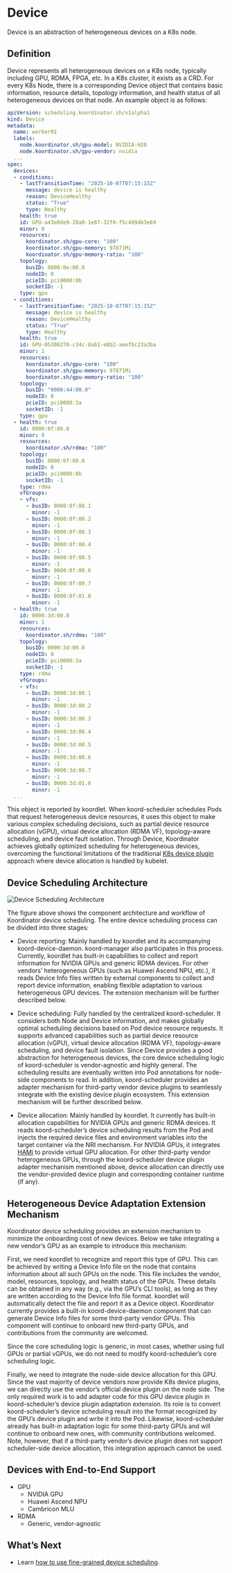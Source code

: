 # Device

Device is an abstraction of heterogeneous devices on a K8s node.

## Definition

Device represents all heterogeneous devices on a K8s node, typically including GPU, RDMA, FPGA, etc. In a K8s cluster, it exists as a CRD. For every K8s Node, there is a corresponding Device object that contains basic information, resource details, topology information, and health status of all heterogeneous devices on that node. An example object is as follows:

```yaml
apiVersion: scheduling.koordinator.sh/v1alpha1
kind: Device
metadata:
  name: worker01
  labels:
    node.koordinator.sh/gpu-model: NVIDIA-H20
    node.koordinator.sh/gpu-vendor: nvidia
  ...
spec:
  devices:
  - conditions:
    - lastTransitionTime: "2025-10-07T07:15:15Z"
      message: device is healthy
      reason: DeviceHealthy
      status: "True"
      type: Healthy
    health: true
    id: GPU-a43e0de9-28a0-1e87-32f8-f5c4994b3e69
    minor: 0
    resources:
      koordinator.sh/gpu-core: "100"
      koordinator.sh/gpu-memory: 97871Mi
      koordinator.sh/gpu-memory-ratio: "100"
    topology:
      busID: 0000:0e:00.0
      nodeID: 0
      pcieID: pci0000:0b
      socketID: -1
    type: gpu
  - conditions:
    - lastTransitionTime: "2025-10-07T07:15:15Z"
      message: device is healthy
      reason: DeviceHealthy
      status: "True"
      type: Healthy
    health: true
    id: GPU-05308270-c34c-8a61-e8b2-aeefbc23a3ba
    minor: 1
    resources:
      koordinator.sh/gpu-core: "100"
      koordinator.sh/gpu-memory: 97871Mi
      koordinator.sh/gpu-memory-ratio: "100"
    topology:
      busID: "0000:44:00.0"
      nodeID: 0
      pcieID: pci0000:3a
      socketID: -1
    type: gpu
  - health: true
    id: 0000:0f:00.0
    minor: 0
    resources:
      koordinator.sh/rdma: "100"
    topology:
      busID: 0000:0f:00.0
      nodeID: 0
      pcieID: pci0000:0b
      socketID: -1
    type: rdma
    vfGroups:
    - vfs:
      - busID: 0000:0f:00.1
        minor: -1
      - busID: 0000:0f:00.2
        minor: -1
      - busID: 0000:0f:00.3
        minor: -1
      - busID: 0000:0f:00.4
        minor: -1
      - busID: 0000:0f:00.5
        minor: -1
      - busID: 0000:0f:00.6
        minor: -1
      - busID: 0000:0f:00.7
        minor: -1
      - busID: 0000:0f:01.0
        minor: -1
  - health: true
    id: 0000:3d:00.0
    minor: 1
    resources:
      koordinator.sh/rdma: "100"
    topology:
      busID: 0000:3d:00.0
      nodeID: 0
      pcieID: pci0000:3a
      socketID: -1
    type: rdma
    vfGroups:
    - vfs:
      - busID: 0000:3d:00.1
        minor: -1
      - busID: 0000:3d:00.2
        minor: -1
      - busID: 0000:3d:00.3
        minor: -1
      - busID: 0000:3d:00.4
        minor: -1
      - busID: 0000:3d:00.5
        minor: -1
      - busID: 0000:3d:00.6
        minor: -1
      - busID: 0000:3d:00.7
        minor: -1
      - busID: 0000:3d:01.0
        minor: -1
  ...
```

This object is reported by koordlet. When koord-scheduler schedules Pods that request heterogeneous device resources, it uses this object to make various complex scheduling decisions, such as partial device resource allocation (vGPU), virtual device allocation (RDMA VF), topology-aware scheduling, and device fault isolation. Through Device, Koordinator achieves globally optimized scheduling for heterogeneous devices, overcoming the functional limitations of the traditional [K8s device plugin](https://kubernetes.io/docs/concepts/extend-kubernetes/compute-storage-net/device-plugins/) approach where device allocation is handled by kubelet.

## Device Scheduling Architecture

![Device Scheduling Architecture](/img/device-scheduling-architecture.jpg)

The figure above shows the component architecture and workflow of Koordinator device scheduling. The entire device scheduling process can be divided into three stages:

- Device reporting: Mainly handled by koordlet and its accompanying koord-device-daemon. koord-manager also participates in this process. Currently, koordlet has built-in capabilities to collect and report information for NVIDIA GPUs and generic RDMA devices. For other vendors’ heterogeneous GPUs (such as Huawei Ascend NPU, etc.), it reads Device Info files written by external components to collect and report device information, enabling flexible adaptation to various heterogeneous GPU devices. The extension mechanism will be further described below.

- Device scheduling: Fully handled by the centralized koord-scheduler. It considers both Node and Device information, and makes globally optimal scheduling decisions based on Pod device resource requests. It supports advanced capabilities such as partial device resource allocation (vGPU), virtual device allocation (RDMA VF), topology-aware scheduling, and device fault isolation. Since Device provides a good abstraction for heterogeneous devices, the core device scheduling logic of koord-scheduler is vendor-agnostic and highly general. The scheduling results are eventually written into Pod annotations for node-side components to read. In addition, koord-scheduler provides an adapter mechanism for third-party vendor device plugins to seamlessly integrate with the existing device plugin ecosystem. This extension mechanism will be further described below.

- Device allocation: Mainly handled by koordlet. It currently has built-in allocation capabilities for NVIDIA GPUs and generic RDMA devices. It reads koord-scheduler’s device scheduling results from the Pod and injects the required device files and environment variables into the target container via the NRI mechanism. For NVIDIA GPUs, it integrates [HAMi](https://github.com/Project-HAMi/HAMi/) to provide virtual GPU allocation. For other third-party vendor heterogeneous GPUs, through the koord-scheduler device plugin adapter mechanism mentioned above, device allocation can directly use the vendor-provided device plugin and corresponding container runtime (if any).

## Heterogeneous Device Adaptation Extension Mechanism

Koordinator device scheduling provides an extension mechanism to minimize the onboarding cost of new devices. Below we take integrating a new vendor’s GPU as an example to introduce this mechanism:

First, we need koordlet to recognize and report this type of GPU. This can be achieved by writing a Device Info file on the node that contains information about all such GPUs on the node. This file includes the vendor, model, resources, topology, and health status of the GPUs. These details can be obtained in any way (e.g., via the GPU’s CLI tools), as long as they are written according to the Device Info file format. koordlet will automatically detect the file and report it as a Device object. Koordinator currently provides a built-in koord-device-daemon component that can generate Device Info files for some third-party vendor GPUs. This component will continue to onboard new third-party GPUs, and contributions from the community are welcomed.

Since the core scheduling logic is generic, in most cases, whether using full GPUs or partial vGPUs, we do not need to modify koord-scheduler’s core scheduling logic.

Finally, we need to integrate the node-side device allocation for this GPU. Since the vast majority of device vendors now provide K8s device plugins, we can directly use the vendor’s official device plugin on the node side. The only required work is to add adapter code for this GPU device plugin in koord-scheduler’s device plugin adaptation extension. Its role is to convert koord-scheduler’s device scheduling result into the format recognized by the GPU’s device plugin and write it into the Pod. Likewise, koord-scheduler already has built-in adaptation logic for some third-party GPUs and will continue to onboard new ones, with community contributions welcomed. Note, however, that if a third-party vendor’s device plugin does not support scheduler-side device allocation, this integration approach cannot be used.

## Devices with End-to-End Support

- GPU
  - NVIDIA GPU
  - Huawei Ascend NPU
  - Cambricon MLU
- RDMA
  - Generic, vendor-agnostic

## What’s Next

- Learn [how to use fine-grained device scheduling](../user-manuals/fine-grained-device-scheduling.md).
